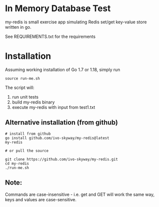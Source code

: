 # In Memory Database Test

my-redis is small exercise app simulating Redis set/get key-value store written in go.

See REQUIREMENTS.txt for the requirements

# Installation

Assuming working installation of Go 1.7 or 1.18, simply run 

```
source run-me.sh
```

The script will:

1. run unit tests
2. build my-redis binary
3. execute my-redis with input from test1.txt

## Alternative installation (from github)

```
# install from github
go install github.com/ivo-skyway/my-redis@latest
my-redis

# or pull the source

git clone https://github.com/ivo-skyway/my-redis.git
cd my-redis
./run-me.sh
```

## Note: 
Commands are case-insensitive - i.e. get and GET will work the same way,
keys and values are case-sensitive.





